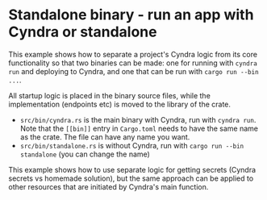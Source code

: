# Standalone binary - run an app with Cyndra or standalone

This example shows how to separate a project's Cyndra logic from its core functionality so that two binaries can be made: one for running with `cyndra run` and deploying to Cyndra, and one that can be run with `cargo run --bin ...`.

All startup logic is placed in the binary source files, while the implementation (endpoints etc) is moved to the library of the crate.

- `src/bin/cyndra.rs` is the main binary with Cyndra, run with `cyndra run`. Note that the `[[bin]]` entry in `Cargo.toml` needs to have the same name as the crate. The file can have any name you want.
- `src/bin/standalone.rs` is without Cyndra, run with `cargo run --bin standalone` (you can change the name)

This example shows how to use separate logic for getting secrets (Cyndra secrets vs homemade solution), but the same approach can be applied to other resources that are initiated by Cyndra's main function.
